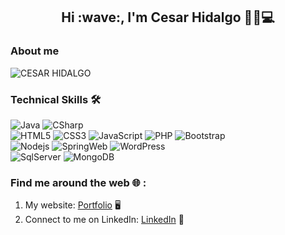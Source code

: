 <h2 align="center">Hi :wave:, I'm Cesar Hidalgo 🧑🏻💻</h2>

### About me
![CESAR HIDALGO](https://user-images.githubusercontent.com/81395358/152432163-57ee1122-6ba3-4d8f-8f88-b223f25afa61.png)

### Technical Skills 🛠️

![Java](https://img.shields.io/badge/-Java%20SE-red)
![CSharp](https://img.shields.io/badge/-CSharp-%238130a1)
<br>
![HTML5](https://img.shields.io/badge/-HTML%205-%23e44d27)
![CSS3](https://img.shields.io/badge/-CSS%203-%231572b6)
![JavaScript](https://img.shields.io/badge/-JavaScript-%23ffe35a)
![PHP](https://img.shields.io/badge/-PHP-%238c9bd6)
![Bootstrap](https://img.shields.io/badge/-Bootstrap-blueviolet)
<br>
![Nodejs](https://img.shields.io/badge/-Node%20JS-%2378b45f)
![SpringWeb](https://img.shields.io/badge/-Spring%20MVC-%23ffffff)
![WordPress](https://img.shields.io/badge/-WordPress-%2300749a)
<br>
![SqlServer](https://img.shields.io/badge/-SQL%20Server-%23b11e23)
![MongoDB](https://img.shields.io/badge/-Mongo%20DB-%2312924f)

### Find me around the web 🌐 :
1. My website: [Portfolio](https://portfolio-cesar-hidalgo.herokuapp.com/home-en) 🖥️
2. Connect to me on LinkedIn: [LinkedIn](https://www.linkedin.com/in/cesar-hidalgo-rojas-626022200) 💼
